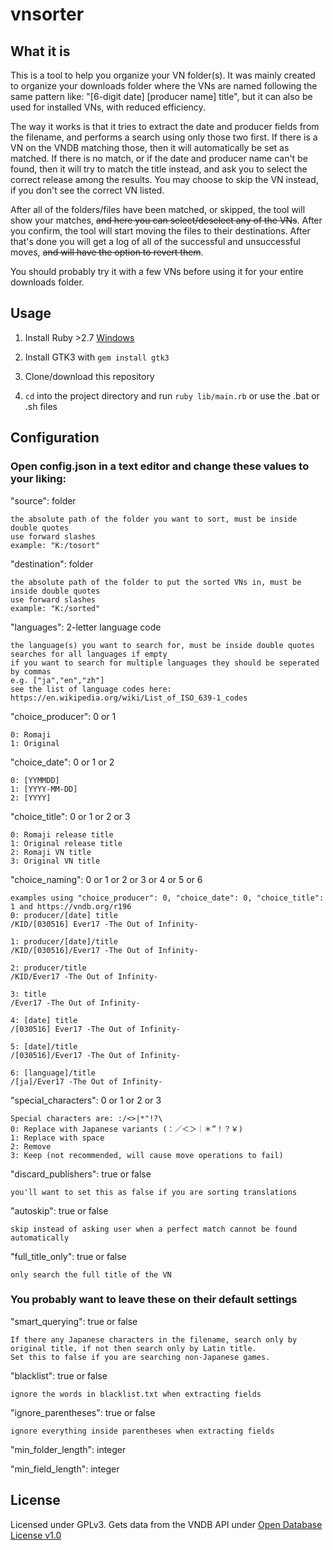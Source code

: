 # vnsorter

## What it is

This is a tool to help you organize your VN folder(s). It was mainly created to organize your downloads folder where the VNs are named following the same pattern like: "[6-digit date] [producer name] title", but it can also be used for installed VNs, with reduced efficiency. 

The way it works is that it tries to extract the date and producer fields from the filename, and performs a search using only those two first. If there is a VN on the VNDB matching those, then it will automatically be set as matched. If there is no match, or if the date and producer name can't be found, then it will try to match the title instead, and ask you to select the correct release among the results. You may choose to skip the VN instead, if you don't see the correct VN listed.

After all of the folders/files have been matched, or skipped, the tool will show your matches, ~~and here you can select/deselect any of the VNs~~. After you confirm, the tool will start moving the files to their destinations. After that's done you will get a log of all of the successful and unsuccessful moves, ~~and will have the option to revert them~~.

You should probably try it with a few VNs before using it for your entire downloads folder.
## Usage

1. Install Ruby >2.7 [Windows](https://rubyinstaller.org/downloads/)

2. Install GTK3 with `gem install gtk3`

3. Clone/download this repository

4. `cd` into the project directory and run `ruby lib/main.rb` or use the .bat or .sh files

## Configuration

### Open config.json in a text editor and change these values to your liking:

  "source": folder  
  
    the absolute path of the folder you want to sort, must be inside double quotes
    use forward slashes 
    example: "K:/tosort"

  "destination": folder  
  
    the absolute path of the folder to put the sorted VNs in, must be inside double quotes
    use forward slashes 
    example: "K:/sorted"  

  "languages": 2-letter language code
  
    the language(s) you want to search for, must be inside double quotes
    searches for all languages if empty
    if you want to search for multiple languages they should be seperated by commas
    e.g. ["ja","en","zh"]
    see the list of language codes here: https://en.wikipedia.org/wiki/List_of_ISO_639-1_codes  

  "choice_producer": 0 or 1  
  
    0: Romaji 
    1: Original

  "choice_date": 0 or 1 or 2  

  
    0: [YYMMDD]
    1: [YYYY-MM-DD]
    2: [YYYY]
  "choice_title": 0 or 1 or 2 or 3  

    0: Romaji release title
    1: Original release title
    2: Romaji VN title
    3: Original VN title  

  "choice_naming": 0 or 1 or 2 or 3 or 4 or 5 or 6  
  
    examples using "choice_producer": 0, "choice_date": 0, "choice_title": 1 and https://vndb.org/r196  
    0: producer/[date] title
    /KID/[030516] Ever17 -The Out of Infinity-

    1: producer/[date]/title
    /KID/[030516]/Ever17 -The Out of Infinity-

    2: producer/title
    /KID/Ever17 -The Out of Infinity-

    3: title
    /Ever17 -The Out of Infinity-

    4: [date] title
    /[030516] Ever17 -The Out of Infinity-

    5: [date]/title
    /[030516]/Ever17 -The Out of Infinity-

    6: [language]/title
    /[ja]/Ever17 -The Out of Infinity-  

"special_characters": 0 or 1 or 2 or 3  

    Special characters are: :/<>|*"!?\
    0: Replace with Japanese variants (：／＜＞｜＊”！？￥)
    1: Replace with space
    2: Remove
    3: Keep (not recommended, will cause move operations to fail)  

  "discard_publishers": true or false  
  
    you'll want to set this as false if you are sorting translations  

  "autoskip": true or false  

    skip instead of asking user when a perfect match cannot be found automatically  
  "full_title_only": true or false  

    only search the full title of the VN  
    
### You probably want to leave these on their default settings
 "smart_querying": true or false  
  
    If there any Japanese characters in the filename, search only by original title, if not then search only by Latin title.
    Set this to false if you are searching non-Japanese games.

  "blacklist": true or false  
  
    ignore the words in blacklist.txt when extracting fields

  "ignore_parentheses": true or false  
  
    ignore everything inside parentheses when extracting fields  

  "min_folder_length": integer

  "min_field_length": integer

## License

Licensed under GPLv3. Gets data from the VNDB API under [Open Database License v1.0](https://opendatacommons.org/licenses/odbl/1-0/)

